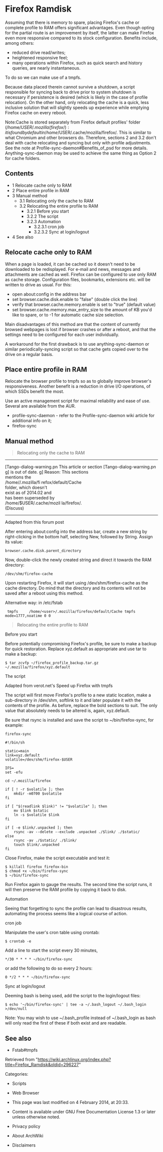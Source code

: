 Firefox Ramdisk
===============

Assuming that there is memory to spare, placing Firefox's cache or
complete profile to RAM offers significant advantages. Even though
opting for the partial route is an improvement by itself, the latter can
make Firefox even more responsive compared to its stock configuration.
Benefits include, among others:

-   reduced drive read/writes;
-   heightened responsive feel;
-   many operations within Firefox, such as quick search and history
    queries, are nearly instantaneous.

To do so we can make use of a tmpfs.

Because data placed therein cannot survive a shutdown, a script
responsible for syncing back to drive prior to system shutdown is
necessary if persistence is desired (whick is likely in the case of
profile relocation). On the other hand, only relocating the cache is a
quick, less inclusive solution that will slightly speeds up experience
while emptying Firefox cache on every reboot.

Note:Cache is stored separately from Firefox default profiles' folder
(/home/$USER/.mozilla/firefox/): it is found by default in
/home/$USER/.cache/mozilla/firefox/<profile>. This is similar to what
Chromium and other browsers do. Therefore, sections 2 and 3.2 don't deal
with cache relocating and syncing but only with profile adjustments. See
the note at Profile-sync-daemon#Benefits_of_psd for more details.
Anything-sync-daemon may be used to achieve the same thing as Option 2
for cache folders.

Contents
--------

-   1 Relocate cache only to RAM
-   2 Place entire profile in RAM
-   3 Manual method
    -   3.1 Relocating only the cache to RAM
    -   3.2 Relocating the entire profile to RAM
        -   3.2.1 Before you start
        -   3.2.2 The script
        -   3.2.3 Automation
            -   3.2.3.1 cron job
            -   3.2.3.2 Sync at login/logout
-   4 See also

Relocate cache only to RAM
--------------------------

When a page is loaded, it can be cached so it doesn't need to be
downloaded to be redisplayed. For e-mail and news, messages and
attachments are cached as well. Firefox can be configured to use only
RAM as cache storage. Configuration files, bookmarks, extensions etc.
will be written to drive as usual. For this:

-   open about:config in the address bar
-   set browser.cache.disk.enable to "false" (double click the line)
-   verify that browser.cache.memory.enable is set to "true" (default
    value)
-   set browser.cache.memory.max_entry_size to the amount of KB you'd
    like to spare, or to -1 for automatic cache size selection.

Main disadvantages of this method are that the content of currently
browsed webpages is lost if browser crashes or after a reboot, and that
the settings need to be configured for each user individually.

A workaround for the first drawback is to use anything-sync-daemon or
similar periodically-syncing script so that cache gets copied over to
the drive on a regular basis.

  

Place entire profile in RAM
---------------------------

Relocate the browser profile to tmpfs so as to globally improve
browser's responsiveness. Another benefit is a reduction in drive I/O
operations, of which SSDs benefit the most.

Use an active management script for maximal reliability and ease of use.
Several are available from the AUR.

-   profile-sync-daemon - refer to the Profile-sync-daemon wiki article
    for additional info on it;
-   firefox-sync

Manual method
-------------

> Relocating only the cache to RAM

  ------------------------ ------------------------ ------------------------
  [Tango-dialog-warning.pn This article or section  [Tango-dialog-warning.pn
  g]                       is out of date.          g]
                           Reason: This sections    
                           mentions the             
                           /home/<user>/.mozilla/fi 
                           refox/default/Cache      
                           folder, which doesn't    
                           exist as of 2014.02 and  
                           has been superseded by   
                           /home/$USER/.cache/mozil 
                           la/firefox/<profile>.    
                           (Discuss)                
  ------------------------ ------------------------ ------------------------

Adapted from this forum post

After entering about:config into the address bar, create a new string by
right-clicking in the bottom half, selecting New, followed by String.
Assign its value:

    browser.cache.disk.parent_directory

Now, double-click the newly created string and direct it towards the RAM
directory:

    /dev/shm/firefox-cache

Upon restarting Firefox, it will start using /dev/shm/firefox-cache as
the cache directory. Do mind that the directory and its contents will
not be saved after a reboot using this method.

Alternative way: in /etc/fstab

     tmpfs     /home/<user>/.mozilla/firefox/default/Cache tmpfs mode=1777,noatime 0 0

> Relocating the entire profile to RAM

Before you start

Before potentially compromising Firefox's profile, be sure to make a
backup for quick restoration. Replace xyz.default as appropriate and use
tar to make a backup:

    $ tar zcvfp ~/firefox_profile_backup.tar.gz ~/.mozilla/firefox/xyz.default

The script

Adapted from verot.net's Speed up Firefox with tmpfs

The script will first move Firefox's profile to a new static location,
make a sub-directory in /dev/shm, softlink to it and later populate it
with the contents of the profile. As before, replace the bold sections
to suit. The only value that absolutely needs to be altered is, again,
xyz.default.

Be sure that rsync is installed and save the script to
~/bin/firefox-sync, for example:

    firefox-sync

    #!/bin/sh

    static=main
    link=xyz.default
    volatile=/dev/shm/firefox-$USER

    IFS=
    set -efu

    cd ~/.mozilla/firefox

    if [ ! -r $volatile ]; then
    	mkdir -m0700 $volatile
    fi

    if [ "$(readlink $link)" != "$volatile" ]; then
    	mv $link $static
    	ln -s $volatile $link
    fi

    if [ -e $link/.unpacked ]; then
    	rsync -av --delete --exclude .unpacked ./$link/ ./$static/
    else
    	rsync -av ./$static/ ./$link/
    	touch $link/.unpacked
    fi

Close Firefox, make the script executable and test it:

    $ killall firefox firefox-bin
    $ chmod +x ~/bin/firefox-sync
    $ ~/bin/firefox-sync

Run Firefox again to gauge the results. The second time the script runs,
it will then preserve the RAM profile by copying it back to disk.

Automation

Seeing that forgetting to sync the profile can lead to disastrous
results, automating the process seems like a logical course of action.

cron job

Manipulate the user's cron table using crontab:

    $ crontab -e

Add a line to start the script every 30 minutes,

    */30 * * * * ~/bin/firefox-sync

or add the following to do so every 2 hours:

    0 */2 * * * ~/bin/firefox-sync

Sync at login/logout

Deeming bash is being used, add the script to the login/logout files:

    $ echo '~/bin/firefox-sync' | tee -a ~/.bash_logout ~/.bash_login >/dev/null

Note: You may wish to use ~/.bash_profile instead of ~/.bash_login as
bash will only read the first of these if both exist and are readable.

See also
--------

-   Fstab#tmpfs

Retrieved from
"https://wiki.archlinux.org/index.php?title=Firefox_Ramdisk&oldid=296227"

Categories:

-   Scripts
-   Web Browser

-   This page was last modified on 4 February 2014, at 20:33.
-   Content is available under GNU Free Documentation License 1.3 or
    later unless otherwise noted.
-   Privacy policy
-   About ArchWiki
-   Disclaimers
